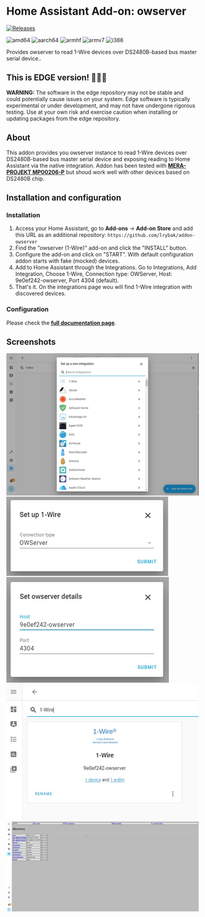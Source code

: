 # Home Assistant Add-on: owserver

[![Releases][version]][releases]

![amd64][amd64-shield]
![aarch64][aarch64-shield]
![armhf][armhf-shield]
![armv7][armv7-shield]
![i386][i386-shield]

Provides owserver to read 1-Wire devices over DS2480B-based bus master serial device..

## This is EDGE version! 🔧🔧🔧
**WARNING:** The software in the edge repository may not be stable and could potentially cause issues on your system. Edge software is typically experimental or under development, and may not have undergone rigorous testing. Use at your own risk and exercise caution when installing or updating packages from the edge repository.

## About

This addon provides you owserver instance to read 1-Wire devices over DS2480B-based bus master serial device and exposing reading to Home Assistant via the native integration. Addon has been tested with **[MERA-PROJEKT MP00206-P](http://www.meraprojekt.com.pl/mp00206-p.html)** but shoud work well with other devices based on DS2480B chip.

## Installation and configuration

### Installation

1. Access your Home Assistant, go to **Add-ons** -> **Add-on Store** and add this URL as an additional repository: `https://github.com/lrybak/addon-owserver`
2. Find the "owserver (1-Wire)" add-on and click the "INSTALL" button.
3. Configure the add-on and click on "START". With default configuration addon starts with fake (mocked) devices.
4. Add to Home Assistant through the Integrations. Go to Integrations, Add Integration, Choose 1-Wire, Connection type: OWServer, Host: 9e0ef242-owserver, Port 4304 (default).
5. That's it. On the integrations page wou will find 1-Wire integration with discovered devices.

### Configuration
Please check the **[full documentation page](https://github.com/lrybak/addon-owserver/blob/master/owserver/DOCS.md)**.

## Screenshots

![Integration setup 1](https://github.com/lrybak/addon-owserver/raw/master/images/screenshot_setup1.jpg)
![Integration setup 2](https://github.com/lrybak/addon-owserver/raw/master/images/screenshot_setup2.jpg)
![Integration setup 3](https://github.com/lrybak/addon-owserver/raw/master/images/screenshot_setup3.jpg)
![Integrations page](https://github.com/lrybak/addon-owserver/raw/master/images/screenshot_integrations.jpg)
![owhttpd](https://github.com/lrybak/addon-owserver/raw/master/images/screenshot_owhttpd.jpg)

[version]: https://img.shields.io/badge/version-7b58c7a-blue.svg
[releases]: https://github.com/lrybak/hassio-owserver/releases

[amd64-shield]: https://img.shields.io/badge/amd64-yes-green.svg
[aarch64-shield]: https://img.shields.io/badge/aarch64-yes-green.svg
[armhf-shield]: https://img.shields.io/badge/armhf-yes-green.svg
[armv7-shield]: https://img.shields.io/badge/armv7-yes-green.svg
[i386-shield]: https://img.shields.io/badge/i386-no-red.svg